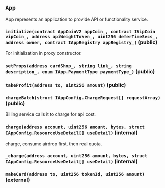 ## `App`



App represents an application to provide API or functionality service.


### `initialize(contract AppCoinV2 appCoin_, contract IVipCoin vipCoin_, address apiWeightToken_, uint256 deferTimeSecs_, address owner, contract IAppRegistry appRegistry_)` (public)



For initialization in proxy constructor.

### `setProps(address cardShop_, string link_, string description_, enum IApp.PaymentType paymentType_)` (public)





### `takeProfit(address to, uint256 amount)` (public)





### `chargeBatch(struct IAppConfig.ChargeRequest[] requestArray)` (public)

Billing service calls it to charge for api cost.



### `charge(address account, uint256 amount, bytes, struct IAppConfig.ResourceUseDetail[] useDetail)` (internal)

charge, consume airdrop first, then real quota.



### `_charge(address account, uint256 amount, bytes, struct IAppConfig.ResourceUseDetail[] useDetail)` (internal)





### `makeCard(address to, uint256 tokenId, uint256 amount)` (external)








